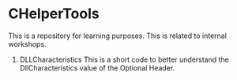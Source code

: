 # CHelperTools
This is a repository for learning purposes. This is related to internal workshops.

1. DLLCharacteristics
This is a short code to better understand the DllCharacteristics value of the Optional Header.
